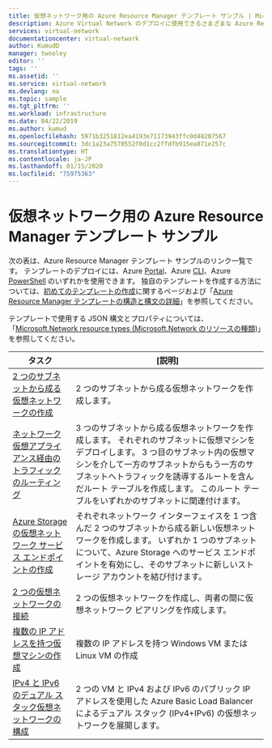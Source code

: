 ```yaml
---
title: 仮想ネットワーク用の Azure Resource Manager テンプレート サンプル | Microsoft Docs
description: Azure Virtual Network のデプロイに使用できるさまざまな Azure Resource Manager テンプレートについて説明します。
services: virtual-network
documentationcenter: virtual-network
author: KumudD
manager: twooley
editor: ''
tags: ''
ms.assetid: ''
ms.service: virtual-network
ms.devlang: na
ms.topic: sample
ms.tgt_pltfrm: ''
ms.workload: infrastructure
ms.date: 04/22/2019
ms.author: kumud
ms.openlocfilehash: 5971b3251812ea4193e71173943ffc0d48207567
ms.sourcegitcommit: 3dc1a23a7570552f0d1cc2ffdfb915ea871e257c
ms.translationtype: HT
ms.contentlocale: ja-JP
ms.lasthandoff: 01/15/2020
ms.locfileid: "75975363"
---
```

# <a name="azure-resource-manager-template-samples-for-virtual-network"></a>仮想ネットワーク用の Azure Resource Manager テンプレート サンプル

次の表は、Azure Resource Manager テンプレート サンプルのリンク一覧です。 テンプレートのデプロイには、Azure [Portal](../azure-resource-manager/templates/deploy-portal.md?toc=%2fazure%2fvirtual-network%2ftoc.json)、Azure [CLI](../azure-resource-manager/templates/deploy-cli.md?toc=%2fazure%2fvirtual-network%2ftoc.json)、Azure [PowerShell](../azure-resource-manager/templates/deploy-powershell.md?toc=%2fazure%2fvirtual-network%2ftoc.json) のいずれかを使用できます。 独自のテンプレートを作成する方法については、[初めてのテンプレートの作成](../azure-resource-manager/resource-manager-create-first-template.md?toc=%2fazure%2fvirtual-network%2ftoc.json)に関するページおよび「[Azure Resource Manager テンプレートの構造と構文の詳細](../azure-resource-manager/templates/template-syntax.md?toc=%2fazure%2fvirtual-network%2ftoc.json)」を参照してください。

テンプレートで使用する JSON 構文とプロパティについては、「[Microsoft.Network resource types (Microsoft.Network のリソースの種類)](/azure/templates/microsoft.network/allversions)」を参照してください。


| タスク | [説明] |
|----|----|
|[2 つのサブネットから成る仮想ネットワークの作成](https://github.com/Azure/azure-quickstart-templates/tree/master/101-vnet-two-subnets)| 2 つのサブネットから成る仮想ネットワークを作成します。|
|[ネットワーク仮想アプライアンス経由のトラフィックのルーティング](https://github.com/Azure/azure-quickstart-templates/tree/master/201-userdefined-routes-appliance)| 3 つのサブネットから成る仮想ネットワークを作成します。 それぞれのサブネットに仮想マシンをデプロイします。 3 つ目のサブネット内の仮想マシンを介して一方のサブネットからもう一方のサブネットへトラフィックを誘導するルートを含んだルート テーブルを作成します。 このルート テーブルをいずれかのサブネットに関連付けます。|
|[Azure Storage の仮想ネットワーク サービス エンドポイントの作成](https://github.com/Azure/azure-quickstart-templates/tree/master/201-vnet-2subnets-service-endpoints-storage-integration)|それぞれネットワーク インターフェイスを 1 つ含んだ 2 つのサブネットから成る新しい仮想ネットワークを作成します。 いずれか 1 つのサブネットについて、Azure Storage へのサービス エンドポイントを有効にし、そのサブネットに新しいストレージ アカウントを結び付けます。|
|[2 つの仮想ネットワークの接続](https://github.com/Azure/azure-quickstart-templates/tree/master/201-vnet-to-vnet-peering)| 2 つの仮想ネットワークを作成し、両者の間に仮想ネットワーク ピアリングを作成します。|
|[複数の IP アドレスを持つ仮想マシンの作成](https://github.com/Azure/azure-quickstart-templates/tree/master/101-vm-multiple-ipconfig)| 複数の IP アドレスを持つ Windows VM または Linux VM の作成|
|[IPv4 と IPv6 のデュアル スタック仮想ネットワークの構成](https://github.com/Azure/azure-quickstart-templates/tree/master/ipv6-in-vnet)|2 つの VM と IPv4 および IPv6 のパブリック IP アドレスを使用した Azure Basic Load Balancer によるデュアル スタック (IPv4+IPv6) の仮想ネットワークを展開します。 |
